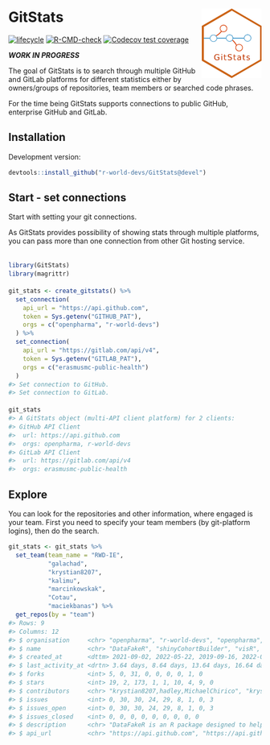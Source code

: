 
<!-- README.md is generated from README.Rmd. Please edit that file -->

# GitStats <img src="man/figures/GitStats_logo.png" align="right" height="138" />

<!-- badges: start -->

[![lifecycle](https://img.shields.io/badge/lifecycle-experimental-orange.svg)](https://lifecycle.r-lib.org/articles/stages.html#experimental)
[![R-CMD-check](https://github.com/r-world-devs/GitStats/workflows/R-CMD-check/badge.svg)](https://github.com/r-world-devs/GitStats/actions)
[![Codecov test
coverage](https://codecov.io/gh/r-world-devs/GitStats/branch/devel/graph/badge.svg)](https://app.codecov.io/gh/r-world-devs/GitStats?branch=devel)
<!-- badges: end -->

***WORK IN PROGRESS***

The goal of GitStats is to search through multiple GitHub and GitLab
platforms for different statistics either by owners/groups of
repositories, team members or searched code phrases.

For the time being GitStats supports connections to public GitHub,
enterprise GitHub and GitLab.

## Installation

Development version:

``` r
devtools::install_github("r-world-devs/GitStats@devel")
```

## Start - set connections

Start with setting your git connections.

As GitStats provides possibility of showing stats through multiple
platforms, you can pass more than one connection from other Git hosting
service.

``` r

library(GitStats)
library(magrittr)

git_stats <- create_gitstats() %>%
  set_connection(
    api_url = "https://api.github.com",
    token = Sys.getenv("GITHUB_PAT"),
    orgs = c("openpharma", "r-world-devs")
  ) %>%
  set_connection(
    api_url = "https://gitlab.com/api/v4",
    token = Sys.getenv("GITLAB_PAT"),
    orgs = c("erasmusmc-public-health")
  )
#> Set connection to GitHub.
#> Set connection to GitLab.

git_stats
#> A GitStats object (multi-API client platform) for 2 clients:
#> GitHub API Client
#>  url: https://api.github.com
#>  orgs: openpharma, r-world-devs
#> GitLab API Client
#>  url: https://gitlab.com/api/v4
#>  orgs: erasmusmc-public-health
```

## Explore

You can look for the repositories and other information, where engaged
is your team. First you need to specify your team members (by
git-platform logins), then do the search.

``` r
git_stats <- git_stats %>%
  set_team(team_name = "RWD-IE",
           "galachad",
           "krystian8207",
           "kalimu",
           "marcinkowskak",
           "Cotau",
           "maciekbanas") %>%
  get_repos(by = "team")
#> Rows: 9
#> Columns: 12
#> $ organisation     <chr> "openpharma", "r-world-devs", "openpharma", "r-world-…
#> $ name             <chr> "DataFakeR", "shinyCohortBuilder", "visR", "cohortBui…
#> $ created_at       <dttm> 2021-09-02, 2022-05-22, 2019-09-16, 2022-05-22, 2023…
#> $ last_activity_at <drtn> 3.64 days, 8.64 days, 13.64 days, 16.64 days, 16.64 …
#> $ forks            <int> 5, 0, 31, 0, 0, 0, 0, 1, 0
#> $ stars            <int> 19, 2, 173, 1, 1, 10, 4, 9, 0
#> $ contributors     <chr> "krystian8207,hadley,MichaelChirico", "krystian8207,g…
#> $ issues           <int> 0, 30, 30, 24, 29, 8, 1, 0, 3
#> $ issues_open      <int> 0, 30, 30, 24, 29, 8, 1, 0, 3
#> $ issues_closed    <int> 0, 0, 0, 0, 0, 0, 0, 0, 0
#> $ description      <chr> "DataFakeR is an R package designed to help you gener…
#> $ api_url          <chr> "https://api.github.com", "https://api.github.com", "…
```

